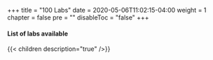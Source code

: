 +++
title = "100 Labs"
date = 2020-05-06T11:02:15-04:00
weight = 1
chapter = false
pre = ""
disableToc = "false"
+++

#### List of labs available
{{< children description="true" />}}
